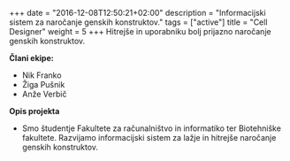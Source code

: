 +++
date = "2016-12-08T12:50:21+02:00"
description = "Informacijski sistem za naročanje genskih konstruktov."
tags = ["active"]
title = "Cell Designer"
weight = 5
+++
Hitrejše in uporabniku bolj prijazno naročanje genskih konstruktov.

<!--more-->

**Člani ekipe:**

- Nik Franko
- Žiga Pušnik
- Anže Verbič


**Opis projekta**

- Smo študentje Fakultete za računalništvo in informatiko ter Biotehniške
  fakultete. Razvijamo informacijski sistem za lažje in hitrejše naročanje
  genskih konstruktov.
